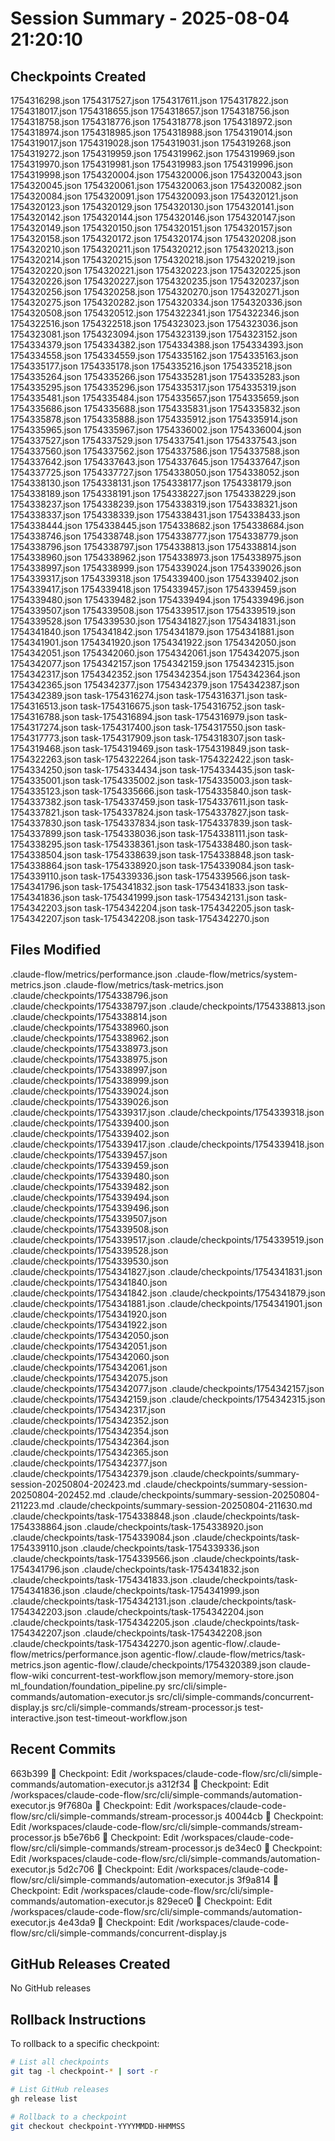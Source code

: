 # Session Summary - 2025-08-04 21:20:10

## Checkpoints Created
1754316298.json
1754317527.json
1754317611.json
1754317822.json
1754318017.json
1754318655.json
1754318657.json
1754318756.json
1754318758.json
1754318776.json
1754318778.json
1754318972.json
1754318974.json
1754318985.json
1754318988.json
1754319014.json
1754319017.json
1754319028.json
1754319031.json
1754319268.json
1754319272.json
1754319959.json
1754319962.json
1754319969.json
1754319970.json
1754319981.json
1754319983.json
1754319996.json
1754319998.json
1754320004.json
1754320006.json
1754320043.json
1754320045.json
1754320061.json
1754320063.json
1754320082.json
1754320084.json
1754320091.json
1754320093.json
1754320121.json
1754320123.json
1754320129.json
1754320130.json
1754320141.json
1754320142.json
1754320144.json
1754320146.json
1754320147.json
1754320149.json
1754320150.json
1754320151.json
1754320157.json
1754320158.json
1754320172.json
1754320174.json
1754320208.json
1754320210.json
1754320211.json
1754320212.json
1754320213.json
1754320214.json
1754320215.json
1754320218.json
1754320219.json
1754320220.json
1754320221.json
1754320223.json
1754320225.json
1754320226.json
1754320227.json
1754320235.json
1754320237.json
1754320256.json
1754320258.json
1754320270.json
1754320271.json
1754320275.json
1754320282.json
1754320334.json
1754320336.json
1754320508.json
1754320512.json
1754322341.json
1754322346.json
1754322516.json
1754322518.json
1754323023.json
1754323036.json
1754323081.json
1754323094.json
1754323139.json
1754323152.json
1754334379.json
1754334382.json
1754334388.json
1754334393.json
1754334558.json
1754334559.json
1754335162.json
1754335163.json
1754335177.json
1754335178.json
1754335216.json
1754335218.json
1754335264.json
1754335266.json
1754335281.json
1754335283.json
1754335295.json
1754335296.json
1754335317.json
1754335319.json
1754335481.json
1754335484.json
1754335657.json
1754335659.json
1754335686.json
1754335688.json
1754335831.json
1754335832.json
1754335878.json
1754335888.json
1754335912.json
1754335914.json
1754335965.json
1754335967.json
1754336002.json
1754336004.json
1754337527.json
1754337529.json
1754337541.json
1754337543.json
1754337560.json
1754337562.json
1754337586.json
1754337588.json
1754337642.json
1754337643.json
1754337645.json
1754337647.json
1754337725.json
1754337727.json
1754338050.json
1754338052.json
1754338130.json
1754338131.json
1754338177.json
1754338179.json
1754338189.json
1754338191.json
1754338227.json
1754338229.json
1754338237.json
1754338239.json
1754338319.json
1754338321.json
1754338337.json
1754338339.json
1754338431.json
1754338433.json
1754338444.json
1754338445.json
1754338682.json
1754338684.json
1754338746.json
1754338748.json
1754338777.json
1754338779.json
1754338796.json
1754338797.json
1754338813.json
1754338814.json
1754338960.json
1754338962.json
1754338973.json
1754338975.json
1754338997.json
1754338999.json
1754339024.json
1754339026.json
1754339317.json
1754339318.json
1754339400.json
1754339402.json
1754339417.json
1754339418.json
1754339457.json
1754339459.json
1754339480.json
1754339482.json
1754339494.json
1754339496.json
1754339507.json
1754339508.json
1754339517.json
1754339519.json
1754339528.json
1754339530.json
1754341827.json
1754341831.json
1754341840.json
1754341842.json
1754341879.json
1754341881.json
1754341901.json
1754341920.json
1754341922.json
1754342050.json
1754342051.json
1754342060.json
1754342061.json
1754342075.json
1754342077.json
1754342157.json
1754342159.json
1754342315.json
1754342317.json
1754342352.json
1754342354.json
1754342364.json
1754342365.json
1754342377.json
1754342379.json
1754342387.json
1754342389.json
task-1754316274.json
task-1754316371.json
task-1754316513.json
task-1754316675.json
task-1754316752.json
task-1754316788.json
task-1754316894.json
task-1754316979.json
task-1754317274.json
task-1754317400.json
task-1754317550.json
task-1754317773.json
task-1754317909.json
task-1754318307.json
task-1754319468.json
task-1754319469.json
task-1754319849.json
task-1754322263.json
task-1754322264.json
task-1754322422.json
task-1754334250.json
task-1754334434.json
task-1754334435.json
task-1754335001.json
task-1754335002.json
task-1754335003.json
task-1754335123.json
task-1754335666.json
task-1754335840.json
task-1754337382.json
task-1754337459.json
task-1754337611.json
task-1754337821.json
task-1754337824.json
task-1754337827.json
task-1754337830.json
task-1754337834.json
task-1754337839.json
task-1754337899.json
task-1754338036.json
task-1754338111.json
task-1754338295.json
task-1754338361.json
task-1754338480.json
task-1754338504.json
task-1754338639.json
task-1754338848.json
task-1754338864.json
task-1754338920.json
task-1754339084.json
task-1754339110.json
task-1754339336.json
task-1754339566.json
task-1754341796.json
task-1754341832.json
task-1754341833.json
task-1754341836.json
task-1754341999.json
task-1754342131.json
task-1754342203.json
task-1754342204.json
task-1754342205.json
task-1754342207.json
task-1754342208.json
task-1754342270.json

## Files Modified
.claude-flow/metrics/performance.json
.claude-flow/metrics/system-metrics.json
.claude-flow/metrics/task-metrics.json
.claude/checkpoints/1754338796.json
.claude/checkpoints/1754338797.json
.claude/checkpoints/1754338813.json
.claude/checkpoints/1754338814.json
.claude/checkpoints/1754338960.json
.claude/checkpoints/1754338962.json
.claude/checkpoints/1754338973.json
.claude/checkpoints/1754338975.json
.claude/checkpoints/1754338997.json
.claude/checkpoints/1754338999.json
.claude/checkpoints/1754339024.json
.claude/checkpoints/1754339026.json
.claude/checkpoints/1754339317.json
.claude/checkpoints/1754339318.json
.claude/checkpoints/1754339400.json
.claude/checkpoints/1754339402.json
.claude/checkpoints/1754339417.json
.claude/checkpoints/1754339418.json
.claude/checkpoints/1754339457.json
.claude/checkpoints/1754339459.json
.claude/checkpoints/1754339480.json
.claude/checkpoints/1754339482.json
.claude/checkpoints/1754339494.json
.claude/checkpoints/1754339496.json
.claude/checkpoints/1754339507.json
.claude/checkpoints/1754339508.json
.claude/checkpoints/1754339517.json
.claude/checkpoints/1754339519.json
.claude/checkpoints/1754339528.json
.claude/checkpoints/1754339530.json
.claude/checkpoints/1754341827.json
.claude/checkpoints/1754341831.json
.claude/checkpoints/1754341840.json
.claude/checkpoints/1754341842.json
.claude/checkpoints/1754341879.json
.claude/checkpoints/1754341881.json
.claude/checkpoints/1754341901.json
.claude/checkpoints/1754341920.json
.claude/checkpoints/1754341922.json
.claude/checkpoints/1754342050.json
.claude/checkpoints/1754342051.json
.claude/checkpoints/1754342060.json
.claude/checkpoints/1754342061.json
.claude/checkpoints/1754342075.json
.claude/checkpoints/1754342077.json
.claude/checkpoints/1754342157.json
.claude/checkpoints/1754342159.json
.claude/checkpoints/1754342315.json
.claude/checkpoints/1754342317.json
.claude/checkpoints/1754342352.json
.claude/checkpoints/1754342354.json
.claude/checkpoints/1754342364.json
.claude/checkpoints/1754342365.json
.claude/checkpoints/1754342377.json
.claude/checkpoints/1754342379.json
.claude/checkpoints/summary-session-20250804-202423.md
.claude/checkpoints/summary-session-20250804-202452.md
.claude/checkpoints/summary-session-20250804-211223.md
.claude/checkpoints/summary-session-20250804-211630.md
.claude/checkpoints/task-1754338848.json
.claude/checkpoints/task-1754338864.json
.claude/checkpoints/task-1754338920.json
.claude/checkpoints/task-1754339084.json
.claude/checkpoints/task-1754339110.json
.claude/checkpoints/task-1754339336.json
.claude/checkpoints/task-1754339566.json
.claude/checkpoints/task-1754341796.json
.claude/checkpoints/task-1754341832.json
.claude/checkpoints/task-1754341833.json
.claude/checkpoints/task-1754341836.json
.claude/checkpoints/task-1754341999.json
.claude/checkpoints/task-1754342131.json
.claude/checkpoints/task-1754342203.json
.claude/checkpoints/task-1754342204.json
.claude/checkpoints/task-1754342205.json
.claude/checkpoints/task-1754342207.json
.claude/checkpoints/task-1754342208.json
.claude/checkpoints/task-1754342270.json
agentic-flow/.claude-flow/metrics/performance.json
agentic-flow/.claude-flow/metrics/task-metrics.json
agentic-flow/.claude/checkpoints/1754320389.json
claude-flow-wiki
concurrent-test-workflow.json
memory/memory-store.json
ml_foundation/foundation_pipeline.py
src/cli/simple-commands/automation-executor.js
src/cli/simple-commands/concurrent-display.js
src/cli/simple-commands/stream-processor.js
test-interactive.json
test-timeout-workflow.json

## Recent Commits
663b399 🔖 Checkpoint: Edit /workspaces/claude-code-flow/src/cli/simple-commands/automation-executor.js
a312f34 🔖 Checkpoint: Edit /workspaces/claude-code-flow/src/cli/simple-commands/automation-executor.js
9f7680a 🔖 Checkpoint: Edit /workspaces/claude-code-flow/src/cli/simple-commands/stream-processor.js
40044cb 🔖 Checkpoint: Edit /workspaces/claude-code-flow/src/cli/simple-commands/stream-processor.js
b5e76b6 🔖 Checkpoint: Edit /workspaces/claude-code-flow/src/cli/simple-commands/stream-processor.js
de34ec0 🔖 Checkpoint: Edit /workspaces/claude-code-flow/src/cli/simple-commands/automation-executor.js
5d2c706 🔖 Checkpoint: Edit /workspaces/claude-code-flow/src/cli/simple-commands/automation-executor.js
3f9a814 🔖 Checkpoint: Edit /workspaces/claude-code-flow/src/cli/simple-commands/automation-executor.js
829ece0 🔖 Checkpoint: Edit /workspaces/claude-code-flow/src/cli/simple-commands/automation-executor.js
4e43da9 🔖 Checkpoint: Edit /workspaces/claude-code-flow/src/cli/simple-commands/concurrent-display.js

## GitHub Releases Created
No GitHub releases

## Rollback Instructions
To rollback to a specific checkpoint:
```bash
# List all checkpoints
git tag -l checkpoint-* | sort -r

# List GitHub releases
gh release list

# Rollback to a checkpoint
git checkout checkpoint-YYYYMMDD-HHMMSS
```
